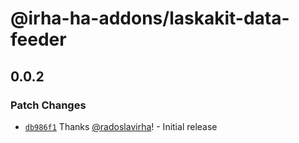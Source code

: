 # @irha-ha-addons/laskakit-data-feeder

## 0.0.2

### Patch Changes

- [`db986f1`](https://github.com/radoslavirha/ha-addons/commit/db986f178202692bdc87e1849426b901ce779da7) Thanks [@radoslavirha](https://github.com/radoslavirha)! - Initial release
